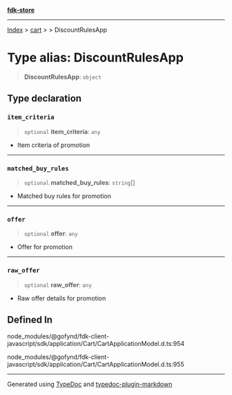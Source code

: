 [**fdk-store**](../../../README.md)
***

[Index](../../../API.md) > [cart](../../README.md) > [<internal>](../README.md) > DiscountRulesApp

# Type alias: DiscountRulesApp

> **DiscountRulesApp**: `object`

## Type declaration

### `item_criteria`

> `optional` **item\_criteria**: `any`

- Item criteria of promotion

***

### `matched_buy_rules`

> `optional` **matched\_buy\_rules**: `string`[]

- Matched buy rules for promotion

***

### `offer`

> `optional` **offer**: `any`

- Offer for promotion

***

### `raw_offer`

> `optional` **raw\_offer**: `any`

- Raw offer details for promotion

## Defined In

node\_modules/@gofynd/fdk-client-javascript/sdk/application/Cart/CartApplicationModel.d.ts:954

node\_modules/@gofynd/fdk-client-javascript/sdk/application/Cart/CartApplicationModel.d.ts:955

***
Generated using [TypeDoc](https://typedoc.org/) and [typedoc-plugin-markdown](https://www.npmjs.com/package/typedoc-plugin-markdown)
